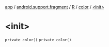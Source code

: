 [app](../../../index.md) / [android.support.fragment](../../index.md) / [R](../index.md) / [color](index.md) / [&lt;init&gt;](./-init-.md)

# &lt;init&gt;

`private color()`
`private color()`